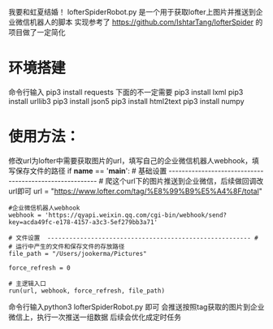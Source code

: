 我要和虹夏结婚！
lofterSpiderRobot.py 是一个用于获取lofter上图片并推送到企业微信机器人的脚本
实现参考了 https://github.com/IshtarTang/lofterSpider 的项目做了一定简化

# 环境搭建
命令行输入
pip3 install requests
下面的不一定需要
pip3 install lxml
pip3 install urllib3
pip3 install json5
pip3 install html2text
pip3 install numpy

# 使用方法：
修改url为lofter中需要获取图片的url，填写自己的企业微信机器人webhook，填写保存文件的路径
if __name__ == '__main__':
    # 基础设置  -------------------------------------------------------- # 爬这个url下的图片推送到企业微信，后续做回调改url即可
    url = "https://www.lofter.com/tag/%E8%99%B9%E5%A4%8F/total"

    #企业微信机器人webhook
    webhook = 'https://qyapi.weixin.qq.com/cgi-bin/webhook/send?key=acda49fc-e178-4157-a3c3-5ef279bb3a71'

    # 文件设置  -------------------------------------------------------- #
    # 运行中产生的文件和保存文件的存放路径
    file_path = "/Users/jookerma/Pictures"

    force_refresh = 0

    # 主逻辑入口
    run(url, webhook, force_refresh, file_path)

命令行输入python3 lofterSpiderRobot.py 即可
会推送按照tag获取的图片到企业微信上，执行一次推送一组数据
后续会优化成定时任务